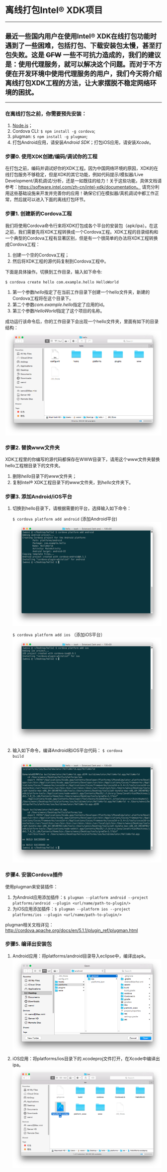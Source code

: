 # 离线打包Intel® XDK项目

******

## 最近一些国内用户在使用Intel® XDK在线打包功能时遇到了一些困难，包括打包、下载安装包太慢，甚至打包失败。这是 <del>GFW</del> 一些不可抗力造成的，我们的建议是：使用代理服务，就可以解决这个问题。而对于不方便在开发环境中使用代理服务的用户，我们今天将介绍离线打包XDK工程的方法，让大家摆脱不稳定网络环境的困扰。


******

### 在离线打包之前，你需要预先安装：
1. [Node.js](https://nodejs.org/en/)；
2. Cordova CLI: <code>$ npm install -g cordova</code>;
3. plugman: <code>$ npm install -g plugman</code>;
4. 打包Android应用，请安装*Android SDK*；打包iOS应用，请安装*Xcode*。

### 步骤0. 使用XDK创建/编码/调试你的工程
在打包之前，编码并调试好你的XDK工程。因为中国网络环境的原因，XDK的在线打包服务不够稳定，但是XDK的其它功能，例如代码提示/模拟器/Live Development/真机调试/分析，还是一如既往的给力！关于这些功能，具体文档请参考：https://software.intel.com/zh-cn/intel-xdk/documentation。 请充分利用这些基础设施来开发并完善你的应用！确保它们在模拟器/真机调试中都工作正常，然后就可以进入下面的离线打包环节。

### 步骤1. 创建新的Cordova工程
我们将使用Cordova命令行来将XDK打包成各个平台的安装包（apk/ipa）。在这之前，我们需要先将XDK工程转换成一个Cordova工程。XDK工程的目录结构和一个典型的Cordova工程有显著区别，但是有一个很简单的办法将XDK工程转换成Cordova工程：

1. 创建一个空的Cordova工程；
2. 然后将XDK工程的源代码复制到Cordova工程中。

下面是具体操作。切换到工作目录，输入如下命令: 

<code>$ cordova create hello com.example.hello HelloWorld</code>

1. 第一个参数*hello*指定了在当前工作目录下创建一个hello文件夹，新建的Cordova工程将在这个目录下。
2. 第二个参数*com.example.hello*指定了应用的id。
3. 第三个参数*HelloWorld*指定了这个项目的名称。

成功运行该命令后，你的工作目录下会出现一个hello文件夹，里面有如下的目录结构：
![](hello.png)

### 步骤2. 替换www文件夹
XDK工程里的你编写的源代码都保存在WWW目录下，请用这个www文件夹替换hello工程根目录下的文件夹。

1. 删除*hello*目录下的*www*文件夹；
2. 复制Intel® XDK工程目录下的www文件夹，到*hello*文件夹下。

### 步骤3. 添加Android/iOS平台
1. 切换到hello目录下，请根据需要的平台，选择输入如下命令：

   <code>$ cordova platform add android</code> (添加Android平台)
   ![](add-android.png)

   <code>$ cordova platform add ios</code> （添加iOS平台）
   ![](add-ios.png)
   
2. 输入如下命令，编译Android和iOS平台代码：
   <code>$ cordova build</code>
   ![](build.png)
   
   
### 步骤4. 安装Cordova插件
使用plugman来安装插件：

1. 为Android应用添加插件：<code>$ plugman --platform android --project platforms/android --plugin <url/name/path-to-plugin/></code>
2. 为iOS应用添加插件：<code>$ plugman --platform ios --project platforms/ios --plugin <url/name/path-to-plugin/></code>

plugman相关文档详见：http://cordova.apache.org/docs/en/5.1.1/plugin_ref/plugman.html

### 步骤5. 编译出安装包
1. Android应用：将platforms/android目录导入eclipse中，编译出apk。
![](eclipse.png)
2. iOS应用：将platforms/ios目录下的.xcodeproj文件打开，在Xcode中编译出ipa。
![](xcode.png)
